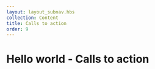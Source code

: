 ```yaml
---
layout: layout_subnav.hbs
collection: Content
title: Calls to action
order: 9
---
```


# Hello world - Calls to action
